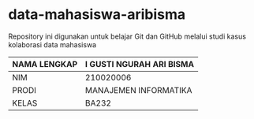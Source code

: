 # data-mahasiswa-aribisma
Repository ini digunakan untuk belajar Git dan GitHub melalui studi kasus kolaborasi data mahasiswa

| NAMA LENGKAP             | I GUSTI NGURAH ARI BISMA          |
|--------------------------|-----------------------------------|
| NIM                      | 210020006                         |
| PRODI                    | MANAJEMEN INFORMATIKA             |
| KELAS                    | BA232                             |

